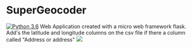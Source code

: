 # SuperGeocoder
[![Python 3.6](https://img.shields.io/badge/python-3.6-blue.svg)](https://www.python.org/downloads/release/python-360/)
Web Application created with a micro web framework flask. Add's the latitude and longitude columns on the csv file if there a column called "Address or address"
![](https://media.discordapp.net/attachments/697056555421532239/697056628364673124/Screenshot_from_2020-04-07_13-12-11.png?width=824&height=463)
